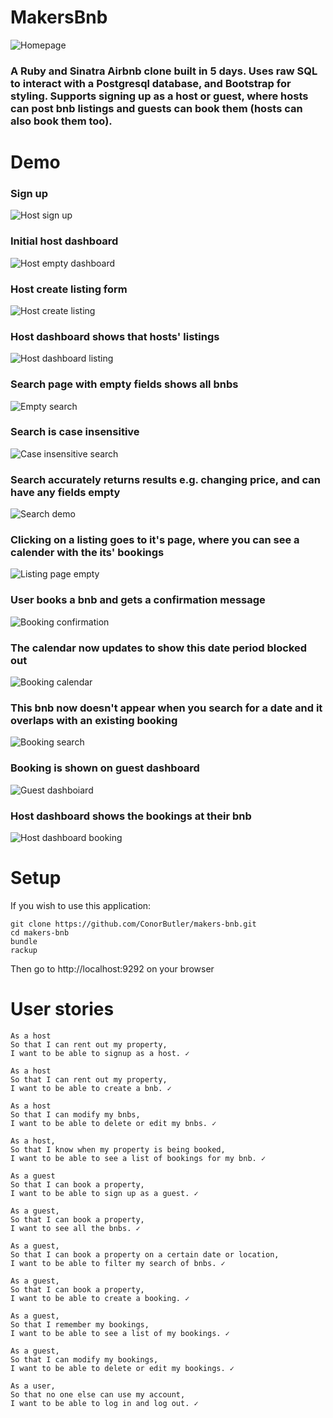 # MakersBnb

![Homepage](https://i.gyazo.com/f139543830828125a449553a73d90427.jpg)

### A Ruby and Sinatra Airbnb clone built in 5 days. Uses raw SQL to interact with a Postgresql database, and Bootstrap for styling. Supports signing up as a host or guest, where hosts can post bnb listings and guests can book them (hosts can also book them too).

# Demo

### Sign up

![Host sign up](https://i.gyazo.com/15142bc7b4d79a1e237b9384e94ce592.png)

### Initial host dashboard

![Host empty dashboard](https://i.gyazo.com/721c27f091dd7a089988ea8573646142.png)

### Host create listing form

![Host create listing](https://i.gyazo.com/0c7e170dff8617c88b0dc4c279a12a08.png)

### Host dashboard shows that hosts' listings

![Host dashboard listing](https://i.gyazo.com/3c0b7a853bcc87b53c060b6e66fc7a46.png)

### Search page with empty fields shows all bnbs

![Empty search](https://i.gyazo.com/5b0eadb0ce8f793fdda69d7ed0917cba.gif)

### Search is case insensitive

![Case insensitive search](https://i.gyazo.com/e5e13b20a7ceb03307bba0dd748a6c57.gif)

### Search accurately returns results e.g. changing price, and can have any fields empty

![Search demo](https://i.gyazo.com/72ff90faea86cd6c6b416c4b2f4d5b5f.gif)

### Clicking on a listing goes to it's page, where you can see a calender with the its' bookings

![Listing page empty](https://i.gyazo.com/58e67c95baf160df66c27cae4a3d9178.gif)

### User books a bnb and gets a confirmation message

![Booking confirmation](https://i.gyazo.com/8c26bf2c0b69a9c7b34f0ef4d0d02854.gif)

### The calendar now updates to show this date period blocked out

![Booking calendar](https://i.gyazo.com/96cf0d64d996ffcc49b0924cd1aafe0d.png)

### This bnb now doesn't appear when you search for a date and it overlaps with an existing booking

![Booking search](https://i.gyazo.com/1ceddf2216903418295e40f1c1484dbc.gif)

### Booking is shown on guest dashboard

![Guest dashboiard](https://i.gyazo.com/fc4a3a577d3dd572bdea2deac863b1dd.jpg)

### Host dashboard shows the bookings at their bnb

![Host dashboard booking](https://i.gyazo.com/7c6893fa554ad8f06ee51f9ea04a9fa2.jpg)

# Setup

If you wish to use this application:

```
git clone https://github.com/ConorButler/makers-bnb.git
cd makers-bnb
bundle
rackup
```

Then go to http://localhost:9292 on your browser

# User stories

```
As a host
So that I can rent out my property,
I want to be able to signup as a host. ✓

As a host
So that I can rent out my property,
I want to be able to create a bnb. ✓

As a host
So that I can modify my bnbs,
I want to be able to delete or edit my bnbs. ✓

As a host,
So that I know when my property is being booked,
I want to be able to see a list of bookings for my bnb. ✓

As a guest
So that I can book a property,
I want to be able to sign up as a guest. ✓

As a guest,
So that I can book a property,
I want to see all the bnbs. ✓

As a guest,
So that I can book a property on a certain date or location,
I want to be able to filter my search of bnbs. ✓

As a guest,
So that I can book a property,
I want to be able to create a booking. ✓

As a guest,
So that I remember my bookings,
I want to be able to see a list of my bookings. ✓

As a guest,
So that I can modify my bookings,
I want to be able to delete or edit my bookings. ✓

As a user,
So that no one else can use my account,
I want to be able to log in and log out. ✓

```
